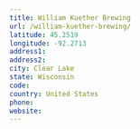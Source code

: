 ```yaml
---
title: William Kuether Brewing
url: /william-kuether-brewing/
latitude: 45.2519
longitude: -92.2713
address1: 
address2: 
city: Clear Lake
state: Wisconsin
code: 
country: United States
phone: 
website: 
---
```


